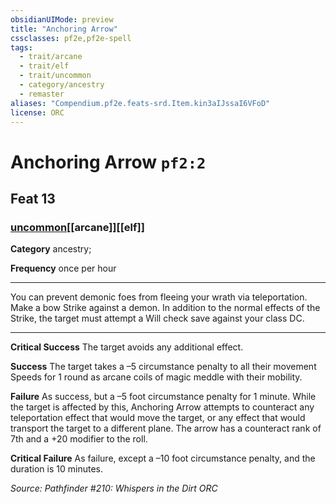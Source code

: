 ```yaml
---
obsidianUIMode: preview
title: "Anchoring Arrow"
cssclasses: pf2e,pf2e-spell
tags:
  - trait/arcane
  - trait/elf
  - trait/uncommon
  - category/ancestry
  - remaster
aliases: "Compendium.pf2e.feats-srd.Item.kin3aIJssaI6VFoD"
license: ORC
---
```

# Anchoring Arrow `pf2:2`
## Feat 13
### [uncommon](uncommon "Uncommon Rarity Trait")[[arcane]][[elf]]

**Category** ancestry; 




**Frequency** once per hour

* * *

You can prevent demonic foes from fleeing your wrath via teleportation. Make a bow Strike against a demon. In addition to the normal effects of the Strike, the target must attempt a Will check save against your class DC.

* * *

**Critical Success** The target avoids any additional effect.

**Success** The target takes a –5 circumstance penalty to all their movement Speeds for 1 round as arcane coils of magic meddle with their mobility.

**Failure** As success, but a –5 foot circumstance penalty for 1 minute. While the target is affected by this, Anchoring Arrow attempts to counteract any teleportation effect that would move the target, or any effect that would transport the target to a different plane. The arrow has a counteract rank of 7th and a +20 modifier to the roll.

**Critical Failure** As failure, except a –10 foot circumstance penalty, and the duration is 10 minutes.

*Source: Pathfinder #210: Whispers in the Dirt*
*ORC*